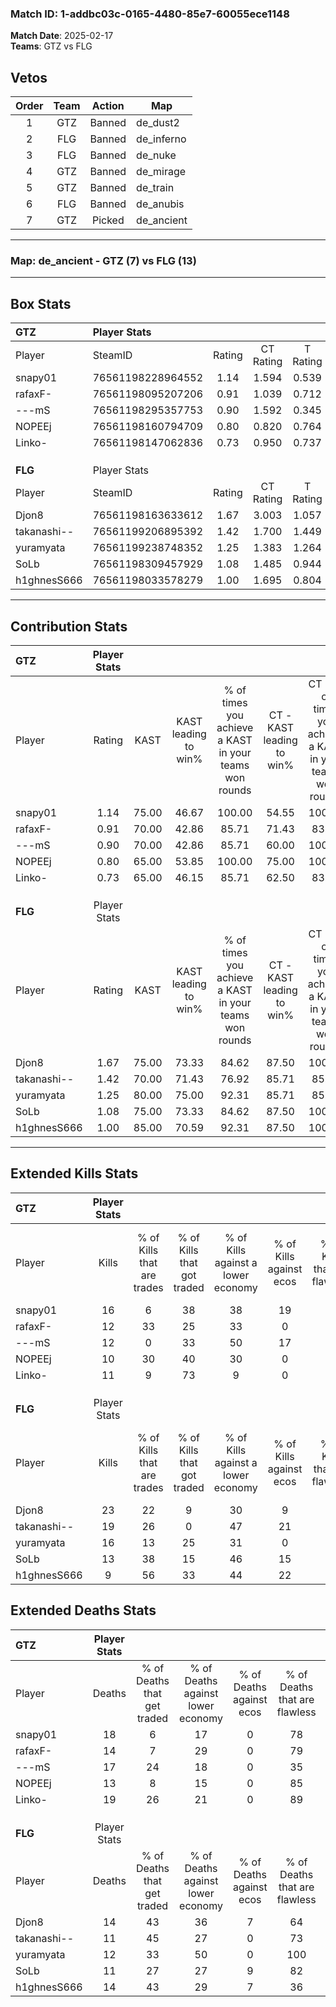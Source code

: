 ### Match ID: 1-addbc03c-0165-4480-85e7-60055ece1148  
**Match Date**: 2025-02-17  
**Teams**: GTZ vs FLG  

## Vetos  

| Order | Team | Action | Map |
| :---: | :--: | :----: | --- |
| 1 | GTZ | Banned | de_dust2 |
| 2 | FLG | Banned | de_inferno |
| 3 | FLG | Banned | de_nuke |
| 4 | GTZ | Banned | de_mirage |
| 5 | GTZ | Banned | de_train |
| 6 | FLG | Banned | de_anubis |
| 7 | GTZ | Picked | de_ancient |

---  

### **Map**: de_ancient - GTZ (7) vs FLG (13)  
---  

## Box Stats  

| **GTZ**     | Player Stats      |        |           |          |       |       |       |         |        |      |     |
| :- | :- | :-: | :-: | :-: | :-: | :-: | :-: | :-: | :-: | :-: | :-: |
| Player      | SteamID           | Rating | CT Rating | T Rating | KAST  |  ADR  | Kills | Assists | Deaths | K/D  | HS% |
| snapy01     | 76561198228964552 |  1.14  |   1.594   |  0.539   | 75.00 | 92.4  |  16   |    5    |   18   | 0.89 | 62  |
| rafaxF-     | 76561198095207206 |  0.91  |   1.039   |  0.712   | 70.00 | 52.8  |  12   |    4    |   14   | 0.86 | 33  |
| ---mS       | 76561198295357753 |  0.90  |   1.592   |  0.345   | 70.00 | 72.5  |  12   |    6    |   17   | 0.71 | 75  |
| NOPEEj      | 76561198160794709 |  0.80  |   0.820   |  0.764   | 65.00 | 53.3  |  10   |    1    |   13   | 0.77 | 50  |
| Linko-      | 76561198147062836 |  0.73  |   0.950   |  0.737   | 65.00 | 65.4  |  11   |    3    |   19   | 0.58 | 81  |
|             |                   |        |           |          |       |       |       |         |        |      |     |
|             |                   |        |           |          |       |       |       |         |        |      |     |
|             |                   |        |           |          |       |       |       |         |        |      |     |
| **FLG**     | Player Stats      |        |           |          |       |       |       |         |        |      |     |
| Player      | SteamID           | Rating | CT Rating | T Rating | KAST  |  ADR  | Kills | Assists | Deaths | K/D  | HS% |
| Djon8       | 76561198163633612 |  1.67  |   3.003   |  1.057   | 75.00 | 125.1 |  23   |    8    |   14   | 1.64 | 47  |
| takanashi-- | 76561199206895392 |  1.42  |   1.700   |  1.449   | 70.00 | 92.1  |  19   |    4    |   11   | 1.73 | 68  |
| yuramyata   | 76561199238748352 |  1.25  |   1.383   |  1.264   | 80.00 | 70.7  |  16   |    2    |   12   | 1.33 | 43  |
| SoLb        | 76561198309457929 |  1.08  |   1.485   |  0.944   | 75.00 | 60.1  |  13   |    2    |   11   | 1.18 | 38  |
| h1ghnesS666 | 76561198033578279 |  1.00  |   1.695   |  0.804   | 85.00 | 75.4  |   9   |   12    |   14   | 0.64 | 55  |
---  

## Contribution Stats  

| **GTZ**     | Player Stats |       |                      |                                                        |                           |                                                             |                          |                                                            |
| :- | :-: | :-: | :-: | :-: | :-: | :-: | :-: | :-: |
| Player      |    Rating    | KAST  | KAST leading to win% | % of times you achieve a KAST in your teams won rounds | CT - KAST leading to win% | CT - % of times you achieve a KAST in your teams won rounds | T - KAST leading to win% | T - % of times you achieve a KAST in your teams won rounds |
| snapy01     |     1.14     | 75.00 |        46.67         |                         100.00                         |           54.55           |                           100.00                            |          25.00           |                           100.00                           |
| rafaxF-     |     0.91     | 70.00 |        42.86         |                         85.71                          |           71.43           |                            83.33                            |          14.29           |                           100.00                           |
| ---mS       |     0.90     | 70.00 |        42.86         |                         85.71                          |           60.00           |                           100.00                            |           0.00           |                            0.00                            |
| NOPEEj      |     0.80     | 65.00 |        53.85         |                         100.00                         |           75.00           |                           100.00                            |          20.00           |                           100.00                           |
| Linko-      |     0.73     | 65.00 |        46.15         |                         85.71                          |           62.50           |                            83.33                            |          20.00           |                           100.00                           |
|             |              |       |                      |                                                        |                           |                                                             |                          |                                                            |
|             |              |       |                      |                                                        |                           |                                                             |                          |                                                            |
|             |              |       |                      |                                                        |                           |                                                             |                          |                                                            |
| **FLG**     | Player Stats |       |                      |                                                        |                           |                                                             |                          |                                                            |
| Player      |    Rating    | KAST  | KAST leading to win% | % of times you achieve a KAST in your teams won rounds | CT - KAST leading to win% | CT - % of times you achieve a KAST in your teams won rounds | T - KAST leading to win% | T - % of times you achieve a KAST in your teams won rounds |
| Djon8       |     1.67     | 75.00 |        73.33         |                         84.62                          |           87.50           |                           100.00                            |          57.14           |                           66.67                            |
| takanashi-- |     1.42     | 70.00 |        71.43         |                         76.92                          |           85.71           |                            85.71                            |          57.14           |                           66.67                            |
| yuramyata   |     1.25     | 80.00 |        75.00         |                         92.31                          |           85.71           |                            85.71                            |          66.67           |                           100.00                           |
| SoLb        |     1.08     | 75.00 |        73.33         |                         84.62                          |           87.50           |                           100.00                            |          57.14           |                           66.67                            |
| h1ghnesS666 |     1.00     | 85.00 |        70.59         |                         92.31                          |           87.50           |                           100.00                            |          55.56           |                           83.33                            |
---  

## Extended Kills Stats  

| **GTZ**     | Player Stats |                            |                            |                                    |                         |                              |                                 |                                       |                    |           |
| :- | :-: | :-: | :-: | :-: | :-: | :-: | :-: | :-: | :-: | :-: |
| Player      |    Kills     | % of Kills that are trades | % of Kills that got traded | % of Kills against a lower economy | % of Kills against ecos | % of Kills that are flawless | % of Kills that are close duels | % of Kills that are assisted by flash | Pistol Round Kills | AWP Kills |
| snapy01     |      16      |             6              |             38             |                 38                 |           19            |              63              |                0                |                   6                   |         0          |     2     |
| rafaxF-     |      12      |             33             |             25             |                 33                 |            0            |              67              |               25                |                   8                   |         7          |     0     |
| ---mS       |      12      |             0              |             33             |                 50                 |           17            |              75              |                8                |                   0                   |         0          |     0     |
| NOPEEj      |      10      |             30             |             40             |                 30                 |            0            |              70              |                0                |                   0                   |         0          |     1     |
| Linko-      |      11      |             9              |             73             |                 9                  |            0            |              73              |                0                |                   0                   |         0          |     1     |
|             |              |                            |                            |                                    |                         |                              |                                 |                                       |                    |           |
|             |              |                            |                            |                                    |                         |                              |                                 |                                       |                    |           |
|             |              |                            |                            |                                    |                         |                              |                                 |                                       |                    |           |
| **FLG**     | Player Stats |                            |                            |                                    |                         |                              |                                 |                                       |                    |           |
| Player      |    Kills     | % of Kills that are trades | % of Kills that got traded | % of Kills against a lower economy | % of Kills against ecos | % of Kills that are flawless | % of Kills that are close duels | % of Kills that are assisted by flash | Pistol Round Kills | AWP Kills |
| Djon8       |      23      |             22             |             9              |                 30                 |            9            |              65              |                4                |                   4                   |         0          |     4     |
| takanashi-- |      19      |             26             |             0              |                 47                 |           21            |              68              |               11                |                   5                   |         0          |     2     |
| yuramyata   |      16      |             13             |             25             |                 31                 |            0            |              75              |                0                |                   0                   |         4          |     3     |
| SoLb        |      13      |             38             |             15             |                 46                 |           15            |              69              |                0                |                   0                   |         0          |     1     |
| h1ghnesS666 |      9       |             56             |             33             |                 44                 |           22            |              78              |                0                |                  11                   |         0          |     0     |
## Extended Deaths Stats  

| **GTZ**     | Player Stats |                             |                                   |                          |                               |                            |                           |               |
| :- | :-: | :-: | :-: | :-: | :-: | :-: | :-: | :-: |
| Player      |    Deaths    | % of Deaths that get traded | % of Deaths against lower economy | % of Deaths against ecos | % of Deaths that are flawless | % of Deaths that are close | % of Deaths while blinded | Deaths to AWP |
| snapy01     |      18      |              6              |                17                 |            0             |              78               |             6              |             6             |       1       |
| rafaxF-     |      14      |              7              |                29                 |            0             |              79               |             0              |             0             |       1       |
| ---mS       |      17      |             24              |                18                 |            0             |              35               |             12             |             6             |       1       |
| NOPEEj      |      13      |              8              |                15                 |            0             |              85               |             0              |             0             |       0       |
| Linko-      |      19      |             26              |                21                 |            0             |              89               |             0              |             5             |       1       |
|             |              |                             |                                   |                          |                               |                            |                           |               |
|             |              |                             |                                   |                          |                               |                            |                           |               |
|             |              |                             |                                   |                          |                               |                            |                           |               |
| **FLG**     | Player Stats |                             |                                   |                          |                               |                            |                           |               |
| Player      |    Deaths    | % of Deaths that get traded | % of Deaths against lower economy | % of Deaths against ecos | % of Deaths that are flawless | % of Deaths that are close | % of Deaths while blinded | Deaths to AWP |
| Djon8       |      14      |             43              |                36                 |            7             |              64               |             7              |             0             |       1       |
| takanashi-- |      11      |             45              |                27                 |            0             |              73               |             9              |             0             |       0       |
| yuramyata   |      12      |             33              |                50                 |            0             |              100              |             0              |            17             |       2       |
| SoLb        |      11      |             27              |                27                 |            9             |              82               |             0              |             0             |       3       |
| h1ghnesS666 |      14      |             43              |                29                 |            7             |              36               |             14             |             0             |       1       |
